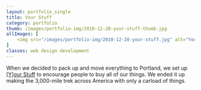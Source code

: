 ```yaml
---
layout: portfolio_single
title: Your Stuff
category: portfolio
thumb: /images/portfolio-img/2010-12-20-your-stuff-thumb.jpg
allImages: [
    <img src="/images/portfolio-img/2010-12-20-your-stuff.jpg" alt="Your Stuff" width="600" height="460" class="center"/>
]
classes: web design development
---
```


When we decided to pack up and move everything to Portland, we set up [[Y]our Stuff](http://joshuacody.net/sell) to encourage people to buy all of our things. We ended it up making the 3,000-mile trek across America with only a carload of things.